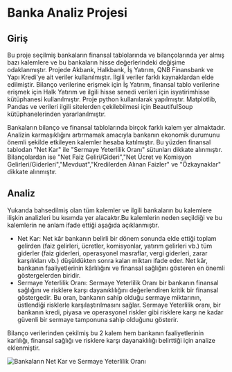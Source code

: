 # Banka Analiz Projesi
## Giriş
Bu proje seçilmiş bankaların finansal tablolarında ve bilançolarında yer almış bazı kalemlere ve bu bankaların hisse değerlerindeki değişime odaklanmıştır. Projede Akbank, Halkbank, İş Yatırım, QNB Finansbank ve Yapı Kredi'ye ait veriler kullanılmıştır. İlgili veriler farklı kaynaklardan elde edilmiştir. Bilanço verilerine erişmek için İş Yatırım, finansal tablo verilerine erişmek için Halk Yatırım ve ilgili hisse senedi verileri için isyatirimhisse kütüphanesi kullanılmıştır. Proje python kullanılarak yapılmıştır. Matplotlib, Pandas ve verileri ilgili sitelerden çekilebilmesi için BeautifulSoup kütüphanelerinden yararlanılmıştır.

Bankaların bilanço ve finansal tablolarında birçok farklı kalem yer almaktadır. Analizin karmaşıklığını artırmamak amacıyla bankanın ekonomik durumunu önemli şekilde etkileyen kalemler hesaba katılmıştır. Bu yüzden finansal tablodan "Net Kar" ile "Sermaye Yeterlilik Oranı" sütunları dikkate alınmıştır. Bilançolardan ise "Net Faiz Geliri/Gideri","Net Ücret ve Komisyon Gelirleri/Giderleri","Mevduat","Kredilerden Alınan Faizler" ve "Özkaynaklar" dikkate alınmıştır.

## Analiz
Yukarıda bahsedilmiş olan tüm kalemler ve ilgili bankaların bu kalemlere ilişkin analizleri bu kısımda yer alacaktır.Bu kalemlerin neden seçildiği ve bu kalemlerin ne anlam ifade ettiği aşağıda açıklanmıştır.

- Net Kar: Net kâr bankanın belirli bir dönem sonunda elde ettiği toplam gelirden (faiz gelirleri, ücretler, komisyonlar, yatırım gelirleri vb.) tüm giderler (faiz giderleri, operasyonel masraflar, vergi giderleri, zarar karşılıkları vb.) düşüldükten sonra kalan miktarı ifade eder. Net kâr, bankanın faaliyetlerinin kârlılığını ve finansal sağlığını gösteren en önemli göstergelerden biridir.
- Sermaye Yeterlilik Oranı: Sermaye Yeterlilik Oranı  bir bankanın finansal sağlığını ve risklere karşı dayanıklılığını değerlendiren kritik bir finansal göstergedir. Bu oran, bankanın sahip olduğu sermaye miktarının, üstlendiği risklerle karşılaştırılmasını sağlar. Sermaye Yeterlilik oranı, bir bankanın kredi, piyasa ve operasyonel riskler gibi risklere karşı ne kadar güvenli bir sermaye tamponuna sahip olduğunu gösterir.

Bilanço verilerinden çekilmiş bu 2 kalem hem bankanın faaliyetlerinin karlılığı, finansal sağlığı ve risklere karşı dayanaklılığı belirttiği için analize eklenmiştir.

![Bankaların Net Kar ve Sermaye Yeterlilik Oranı](assets\bilanço_akbank.png)











